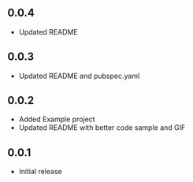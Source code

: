 ## 0.0.4
- Updated README

## 0.0.3
- Updated README and pubspec.yaml

## 0.0.2
- Added Example project
- Updated README with better code sample and GIF

## 0.0.1
- Initial release